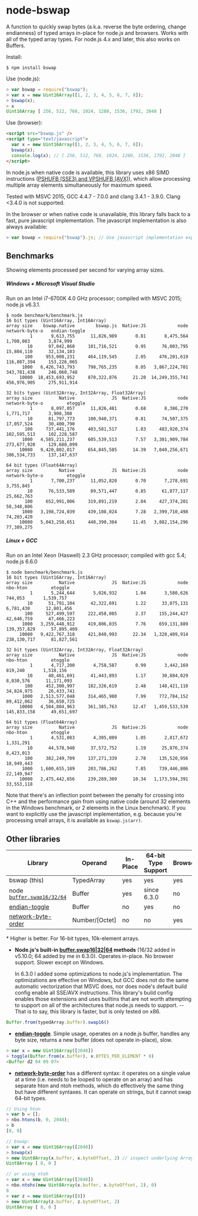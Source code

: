 # node-bswap

A function to quickly swap bytes (a.k.a. reverse the byte ordering, change
endianness) of typed arrays in-place for node.js and browsers. Works with all
of the typed array types. For node.js 4.x and later, this also works on
Buffers.

Install:
```
$ npm install bswap
```

Use (node.js):
```js
> var bswap = require("bswap");
> var x = new Uint16Array([1, 2, 3, 4, 5, 6, 7, 8]);
> bswap(x);
> x
Uint16Array [ 256, 512, 768, 1024, 1280, 1536, 1792, 2048 ]
```

Use (browser):
```html
<script src="bswap.js" />
<script type="text/javascript">
  var x = new Uint16Array([1, 2, 3, 4, 5, 6, 7, 8]);
  bswap(x);
  console.log(x); // [ 256, 512, 768, 1024, 1280, 1536, 1792, 2048 ]
</script>
```

In node.js when native code is available, this library uses x86 SIMD
instructions ([PSHUFB (SSE3) and VPSHUFB (AVX)](http://www.felixcloutier.com/x86/PSHUFB.html)),
which allow processing multiple array elements simultaneously for maximum
speed.

Tested with MSVC 2015, GCC 4.4.7 - 7.0.0 and clang 3.4.1 - 3.9.0. Clang <3.4.0
is not supported.

In the browser or when native code is unavailable, this library falls back to
a fast, pure javascript implementation. The javascript implementation is also
always available:

```js
> var bswap = require("bswap").js; // Use javascript implementation explicitly
```

## Benchmarks

Showing elements processed per second for varying array sizes.

##### Windows + Microsoft Visual Studio
Run on an Intel i7-6700K 4.0 GHz processor; compiled with MSVC 2015; node.js v6.3.1.

```
$ node benchmark/benchmark.js
16 bit types (Uint16Array, Int16Array)
array size    bswap.native        bswap.js  Native:JS            node  network-byte-o   endian-toggle
         1       9,613,755      11,826,989       0.81       8,475,564       1,700,083       3,874,999
        10      97,042,860     101,716,521       0.95      76,003,795      15,804,110      32,134,103
       100     953,008,231     464,119,545       2.05     476,201,619     116,807,394     153,226,065
      1000   6,426,743,793     798,765,235       8.05   3,867,224,701     343,781,438     246,060,748
     10000  18,453,693,952     870,322,876      21.20  14,249,355,741     456,976,905     275,911,914

32 bits types (Uint32Array, Int32Array, Float32Array)
array size          Native              JS  Native:JS            node  network-byte-o         etoggle
         1       8,097,057      11,826,481       0.68       8,386,270       1,771,717       3,908,308
        10      81,797,773     100,940,371       0.81      74,507,375      17,057,524      30,400,790
       100     737,441,176     403,581,517       1.83     483,920,374     102,595,513     102,228,587
      1000   4,585,211,237     605,539,513       7.57   3,301,909,784     273,677,920     129,688,099
     10000   9,420,802,017     654,845,585      14.39   7,040,256,671     306,534,733     137,147,637

64 bit types (Float64Array)
array size          Native              JS  Native:JS            node  network-byte-o         etoggle
         1       7,700,237      11,052,820       0.70       7,278,691                       3,755,845
        10      76,533,589      89,571,447       0.85      61,877,117                      25,662,763
       100     652,991,006     319,891,219       2.04     427,374,201                      58,348,806
      1000   3,198,724,039     439,108,024       7.28   2,399,710,498                      74,203,420
     10000   5,043,258,651     440,390,304      11.45   3,882,154,296                      77,389,275
```

##### Linux + GCC
Run on an Intel Xeon (Haswell) 2.3 GHz processor; compiled with gcc 5.4; node.js 6.6.0

```
$ node benchmark/benchmark.js
16 bit types (Uint16Array, Int16Array)
array size          Native              JS  Native:JS            node        nbo-hton         etoggle
         1       5,244,644       5,026,932       1.04       3,580,626         744,053       1,539,757
        10      51,791,104      42,322,691       1.22      33,075,131       6,781,430      12,801,456
       100     527,499,597     222,458,085       2.37     155,244,427      42,646,759      47,466,223
      1000   3,259,448,912     419,806,035       7.76     659,131,889     139,357,829      57,895,409
     10000   9,422,767,318     421,840,993      22.34   1,328,409,914     238,130,717      81,827,561

32 bit types (Uint32Array, Int32Array, Float32Array)
array size          Native              JS  Native:JS            node        nbo-hton         etoggle
         1       4,717,200       4,758,587       0.99       3,442,169         819,240       1,518,156
        10      48,461,691      41,443,893       1.17      30,884,029       8,030,576      11,171,093
       100     452,300,997     182,326,619       2.48     148,421,110      34,824,975      26,433,741
      1000   2,513,577,048     314,465,980       7.99     772,784,152      89,412,062      36,650,725
     10000   4,504,804,963     361,385,763      12.47   1,459,533,539     145,833,158      49,651,697

64 bit types (Float64Array)
array size          Native              JS  Native:JS            node        nbo-hton         etoggle
         1       4,531,083       4,305,089       1.05       2,817,672                       1,331,291
        10      44,578,940      37,572,752       1.19      25,876,374                       8,423,013
       100     382,249,709     137,271,339       2.78     135,520,956                      18,949,443
      1000   1,600,655,189     203,786,262       7.85     739,446,806                      22,149,947
     10000   2,475,442,656     239,289,309      10.34   1,173,594,391                      33,553,118
```

Note that there's an inflection point between the penalty for crossing into C++ and the
performance gain from using native code (around 32 elements in the Windows benchmark, or 2 elements
in the Linux benchmark). If you want to explicitly use the javascript implementation, e.g. because
you're processing small arrays, it is available as `bswap.js(arr)`.

## Other libraries

| Library | Operand | In-Place | 64-bit Type Support | Browser | Speed (vs bswap)* |
| --- | --- | --- | --- | --- | --- |
| bswap (this) | TypedArray | yes | yes | yes | 1.00 |
| node [`buffer.swap16/32/64`](https://nodejs.org/api/buffer.html#buffer_buf_swap16) | Buffer | yes | since 6.3.0 | no | 0.11 |
| [endian-toggle](https://github.com/substack/endian-toggle) | Buffer | no | yes | no | 0.02 |
| [network-byte-order](https://github.com/mattcg/network-byte-order) | Number/\[Octet\] | no | no | yes | 0.02 |

\* Higher is better. For 16-bit types, 10k-element arrays.

* **Node.js's built-in [buffer.swap16|32|64](https://nodejs.org/api/buffer.html#buffer_buf_swap16)
methods** (16/32 added in v5.10.0; 64 added by me in 6.3.0). Operates in-place. No browser support.
Slower except on Windows.

  In 6.3.0 I added some optimizations to node.js's implementation. The optimizations are effective
  on Windows, but GCC does not do the same automatic vectorization that MSVC does, nor does node's
  default build config enable all SSE/AVX instructions. This library's build config enables those
  extensions and uses builtins that are not worth attempting to support on all of the architectures
  that node.js needs to support. -- That is to say, this library is faster, but is only tested on
  x86.

```js
Buffer.from(typedArray.buffer).swap16()
```

* **[endian-toggle](https://github.com/substack/endian-toggle)**. Simple usage, operates
on a node.js buffer, handles any byte size, returns a new buffer (does not operate
in-place), slow.

```js
> var x = new Uint16Array([2048])
> toggle(Buffer.from(x.buffer), x.BYTES_PER_ELEMENT * 8)
<Buffer d2 04 09 07>
```

* **[network-byte-order](https://github.com/mattcg/network-byte-order)** has a different
syntax: it operates on a single value at a time (i.e. needs to be looped to operate
on an array) and has separate hton and ntoh methods, which do effectively the same
thing but have different syntaxes. It can operate on strings, but it cannot swap
64-bit types.

```js
// Using hton
> var b = [];
> nbo.htons(b, 0, 2048);
> b
[8, 0]

// bswap:
> var x = new Uint16Array([2048])
> bswap(x)
> new Uint8Array(x.buffer, x.byteOffset, 2) // inspect underlying ArrayBuffer
Uint8Array [ 8, 0 ]

// or using ntoh
> var x = new Uint16Array([2048])
> nbo.ntohs(new Uint8Array(x.buffer, x.byteOffset, 2), 0)
8
> var z = new Uint16Array([8])
> new Uint8Array(z.buffer, z.byteOffset, 2)
Uint8Array [ 8, 0 ]
```
